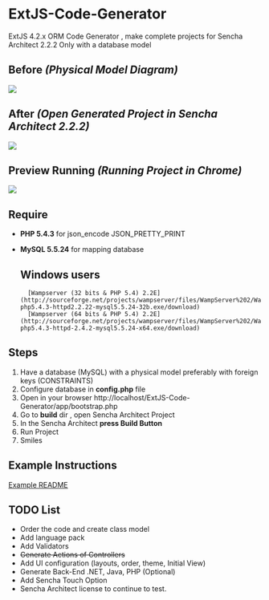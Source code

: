 ExtJS-Code-Generator
====================

ExtJS 4.2.x ORM Code Generator , make complete projects for Sencha Architect 2.2.2 Only with a database model

Before _(Physical Model Diagram)_
--------------------------------------
![](https://raw.github.com/EstebanFuentealba/ExtJS-Code-Generator/master/example/images/image_physical_diagram.png)

After _(Open Generated Project in Sencha Architect 2.2.2)_
--------------------------------------
![](https://raw.github.com/EstebanFuentealba/ExtJS-Code-Generator/master/example/images/extjs-generator-project.png)

Preview Running _(Running Project in Chrome)_
--------------------------------------
![](https://raw.github.com/EstebanFuentealba/ExtJS-Code-Generator/master/example/images/extjs_code_creator_example.png)



Require
--------------------------------------
- **PHP 5.4.3** for json_encode JSON_PRETTY_PRINT
- **MySQL 5.5.24** for mapping database

	**Windows users**
	--------------------------------------
		[Wampserver (32 bits & PHP 5.4) 2.2E](http://sourceforge.net/projects/wampserver/files/WampServer%202/WampServer%202.2/wampserver2.2e/wampserver2.2e-php5.4.3-httpd2.2.22-mysql5.5.24-32b.exe/download)
		[Wampserver (64 bits & PHP 5.4) 2.2E](http://sourceforge.net/projects/wampserver/files/WampServer%202/WampServer%202.2/wampserver2.2e/wampserver2.2e-php5.4.3-httpd-2.4.2-mysql5.5.24-x64.exe/download)
	
Steps
--------------------------------------
1. Have a database (MySQL) with a physical model preferably with foreign keys (CONSTRAINTS)
2. Configure database in **config.php** file
3. Open in your browser http://localhost/ExtJS-Code-Generator/app/bootstrap.php
4. Go to **build** dir , open Sencha Architect Project
5. In the Sencha Architect **press Build Button** 
7. Run Project
8. Smiles
 
 
Example Instructions
--------------------------------------
[Example README](https://github.com/EstebanFuentealba/ExtJS-Code-Generator/blob/master/example/README.md)

 
TODO List
--------------------------------------

- Order the code and create class model
- Add language pack
- Add Validators
- ~~Generate Actions of Controllers~~
- Add UI configuration (layouts, order, theme, Initial View)
- Generate Back-End .NET, Java, PHP (Optional)
- Add Sencha Touch Option
- Sencha Architect license to continue to test. 